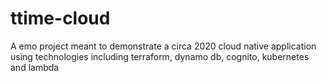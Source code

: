 # ttime-cloud
A emo project meant to demonstrate a circa 2020 cloud native application using technologies including terraform, dynamo db, cognito, kubernetes and lambda
